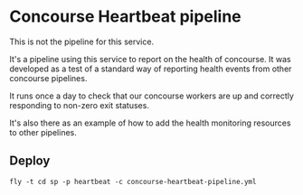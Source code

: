 # Concourse Heartbeat pipeline

This is not the pipeline for this service. 

It's a pipeline using this service to report on the health of 
concourse. It was developed as a test of a standard way of 
reporting health events from other concourse pipelines. 

It runs once a day to check that our concourse workers are up 
and correctly responding to non-zero exit statuses. 

It's also there as an example of how to add the health monitoring 
resources to other pipelines. 

## Deploy 

```fly
fly -t cd sp -p heartbeat -c concourse-heartbeat-pipeline.yml
```